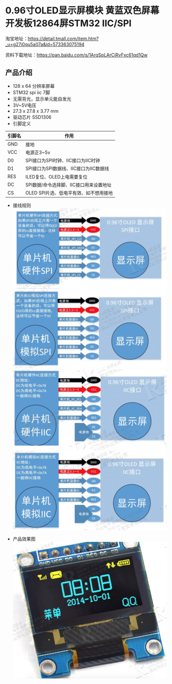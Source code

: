 # 0.96寸OLED显示屏模块 黄蓝双色屏幕开发板12864屏STM32 IIC/SPI

淘宝地址：<https://detail.tmall.com/item.htm?_u=g27i0qu5a07a&id=573363075194>

资料下载地址：<https://pan.baidu.com/s/1ArqSpLArCiRvFxc61qd1Qw>

## 产品介绍

- 128 x 64 分辨率屏幕
- STM32 spi iic 7脚
- 无需背光，显示单元能自发光
- 3V~5V电压
- 27.3 x 27.8 x 3.77 mm
- 驱动芯片 SSD1306
- 引脚定义

|引脚名 |作用|
|---|---|
|GND|接地|
|VCC|电源正3~5v|
|D0 |SPI接口为SPI时钟、IIC接口为IIC时钟 |
|D1 |SPI接口为SPI数据线、IIC接口为IIC数据线   |
|RES|ILED复位、OLED上电需要复位   |
|DC |SPI数据/命令选择脚、IIC接口用来设置地址   |
|CS |OLED  SPI片选、低电平有效、如不想用接地   |

- 接线规则
![单片机硬件SPI接线](images/2019/06/单片机硬件spi接线.png)
![单片机模拟SPI接线](images/2019/06/单片机模拟spi接线.png)
![单片机硬件IIC接线](images/2019/06/单片机硬件iic接线.png)
![单片机模拟IIC接线](images/2019/06/单片机模拟iic接线.png)

- 产品效果图
![oled效果图](images/2019/06/oled效果图.png)

